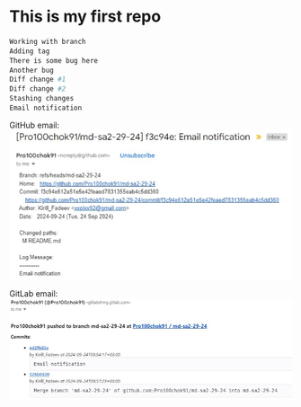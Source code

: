 # This is my first repo

```bash
Working with branch
Adding tag
There is some bug here
Another bug
Diff change #1
Diff change #2
Stashing changes
Email notification
```
GitHub email:
![alt text](https://github.com/Pro100chok91/md-sa2-29-24/blob/md-sa2-29-24/img/2.jpg "GitHub email")














GitLab email:
![alt text](https://github.com/Pro100chok91/md-sa2-29-24/blob/md-sa2-29-24/img/3.jpg "GitLab email")
